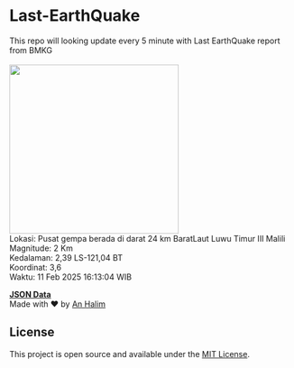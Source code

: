 # Last-EarthQuake
This repo will looking update every 5 minute with Last EarthQuake report from BMKG
<br>
<br>
<img src="undefined" width="300"/>
<br>
Lokasi: Pusat gempa berada di darat 24 km BaratLaut Luwu Timur  III Malili <br>
Magnitude: 2 Km <br>
Kedalaman: 2,39 LS-121,04 BT <br>
Koordinat: 3,6 <br>
Waktu: 11 Feb 2025 16:13:04 WIB <br>

<a href="./data/data.json">**JSON Data**</a>
<br>
Made with ❤️ by <a href="https://github.com/an-halim">An Halim</a>
## License

This project is open source and available under the [MIT License](LICENSE).
